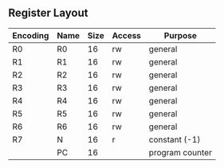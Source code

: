 Register Layout
---------------

| Encoding | Name | Size | Access | Purpose         |
| -------- | ---- | ---- | ------ | --------------- |
| R0       | R0   | 16   | rw     | general         |
| R1       | R1   | 16   | rw     | general         |
| R2       | R2   | 16   | rw     | general         |
| R3       | R3   | 16   | rw     | general         |
| R4       | R4   | 16   | rw     | general         |
| R5       | R5   | 16   | rw     | general         |
| R6       | R6   | 16   | rw     | general         |
| R7       | N    | 16   | r      | constant (-1)   |
|          | PC   | 16   |        | program counter |


